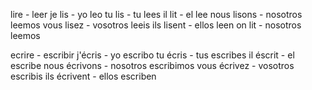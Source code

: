 lire - leer
je lis - yo leo
tu lis - tu lees
il lit - el lee
nous lisons - nosotros leemos
vous lisez - vosotros leeis
ils lisent - ellos leen
on lit - nosotros leemos

ecrire - escribir
j'écris - yo escribo
tu écris - tus escribes
il éscrit - el escribe
nous écrivons - nosotros escribimos
vous écrivez - vosotros escribis
ils écrivent - ellos escriben

